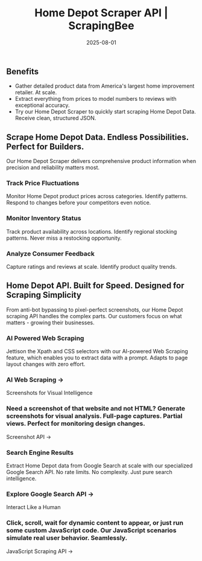 ﻿---
title: "Home Depot Scraper API | ScrapingBee"
description: "Access Home Depot's vast product catalog with our powerful web scraping API. Get prices, specifications, and availability across product categories with unmatched reliability."
scraper_name: "ScrapingBee"
date: 2025-08-01
draft: false
layout: scraper
url: "/scrapers/scrapingbee/"
aliases: ["/scrapingbee/"]
variables:
  use_case_3_description: "Capture ratings and reviews at scale. Identify product quality trends."
  dev_feature_1_description: "Take a look at our documentation and get started in minutes!"
  tutorial_3_heading: "n/a"
  blog_heading: "Related articles"
  dev_experience_heading: "Top-rated support & documentation"
  meta_title: "Home Depot Scraper API | ScrapingBee"
  tutorials_heading: "n/a"
  hero_section_heading: "Home Depot Scraper API"
  pricing_heading: "Transparent  scraper API pricing"
  use_case_intro: "Our Home Depot Scraper delivers comprehensive product information when precision and reliability matters most."
  dev_feature_3_heading: "Knowledge base"
  feature_3_description: "Screenshot API ->"
  docs_intro: "Check out our documentation to find out more about how to ustilise our API for your scraping needs."
  use_case_2_description: "Track product availability across locations. Identify regional stocking patterns. Never miss a restocking opportunity."
  feature_5_description: "Interact Like a Human"
  feature_2_heading: "AI Web Scraping ->"
  features_intro: "From anti-bot bypassing to pixel-perfect screenshots, our Home Depot scraping API handles the complex parts. Our customers focus on what matters - growing their businesses."
  tutorial_1_heading: "n/a"
  use_case_heading: "Scrape Home Depot Data. Endless Possibilities. Perfect for Builders."
  tutorial_1_description: "n/a"
  tutorial_2_heading: "n/a"
  feature_6_description: "JavaScript Scraping API ->"
  feature_4_description: "Extract Home Depot data from Google Search at scale with our specialized Google Search API. No rate limits. No complexity. Just pure search intelligence."
  use_case_2_heading: "Monitor Inventory Status"
  benefit_3: "Try our Home Depot Scraper to quickly start scraping Home Depot Data. Receive clean, structured JSON."
  use_case_3_heading: "Analyze Consumer Feedback"
  tutorial_3_description: "n/a"
  dev_feature_1_heading: "Fantastic documentation"
  dev_feature_4_heading: "Exceptional support"
  data_coverage_intro: "Access every corner of Home Depot's product catalog with ease. From basic searches to specialized product details, you can focus on using the data, not collecting it."
  features_heading: "Home Depot API. Built for Speed. Designed for Scraping Simplicity"
  coverage_1_heading: "Price Monitoring. Without Compromise"
  feature_2_description: "Screenshots for Visual Intelligence"
  hero_section_intro: "Access Home Depot's vast product catalog with our powerful web scraping API. Get prices, specifications, and availability across product categories with unmatched reliability."
  use_case_1_description: "Monitor Home Depot product prices across categories. Identify patterns. Respond to changes before your competitors even notice."
  data_coverage_heading: "Complete Home Depot Product Data Coverage. Unrivaled Precision"
  tutorial_2_description: "n/a"
  feature_5_heading: "Explore Google Search API ->"
  feature_1_heading: "AI Powered Web Scraping"
  benefit_1: "Gather detailed product data from America's largest home improvement retailer. At scale."
  client_logo_heading: "You're in great company"
  feature_1_description: "Jettison the Xpath and CSS selectors with our AI-powered Web Scraping feature, which enables you to extract data with a prompt. Adapts to page layout changes with zero effort."
  dev_feature_3_description: "Our extensive knowledge base covers the most frequest use cases with code smples."
  benefit_2: "Extract everything from prices to model numbers to reviews with exceptional accuracy."
  use_case_1_heading: "Track Price Fluctuations"
  coverage_2_heading: "Documentation"
  stats_intro: "n/a"
  dev_feature_2_description: "Whatever the programming language you enjoy, we have written code examples in Java, Python, Go, PHP, Curl and JavaScript."
  meta_description: "Access Home Depot's vast product catalog with our powerful web scraping API. Get prices, specifications, and availability across product categories with unmatched reliability."
  pricing_intro: "Cancel anytime, no questions asked!"
  dev_feature_2_heading: "Code samples"
  coverage_1_description: "Track every price change across thousands of products in real-time. Identify seasonal discounts, flash sales, and pricing strategies. Turn Home Depot's pricing data into your market advantage."
  coverage_2_description: "Complete Product Data. At Scale. Automatic"
  feature_3_heading: "Need a screenshot of that website and not HTML? Generate screenshots for visual analysis. Full-page captures. Partial views. Perfect for monitoring design changes."
  feature_6_heading: "Click, scroll, wait for dynamic content to appear, or just run some custom JavaScript code. Our JavaScript scenarios simulate real user behavior. Seamlessly."
  feature_4_heading: "Search Engine Results"
  stats_heading: "ScrapingBee in numbers"
---


# 


## Benefits

- Gather detailed product data from America's largest home improvement retailer. At scale.
- Extract everything from prices to model numbers to reviews with exceptional accuracy.
- Try our Home Depot Scraper to quickly start scraping Home Depot Data. Receive clean, structured JSON.

## Scrape Home Depot Data. Endless Possibilities. Perfect for Builders.

Our Home Depot Scraper delivers comprehensive product information when precision and reliability matters most.

### Track Price Fluctuations

Monitor Home Depot product prices across categories. Identify patterns. Respond to changes before your competitors even notice.

### Monitor Inventory Status

Track product availability across locations. Identify regional stocking patterns. Never miss a restocking opportunity.

### Analyze Consumer Feedback

Capture ratings and reviews at scale. Identify product quality trends.

## Home Depot API. Built for Speed. Designed for Scraping Simplicity

From anti-bot bypassing to pixel-perfect screenshots, our Home Depot scraping API handles the complex parts. Our customers focus on what matters - growing their businesses.

### AI Powered Web Scraping

Jettison the Xpath and CSS selectors with our AI-powered Web Scraping feature, which enables you to extract data with a prompt. Adapts to page layout changes with zero effort.

### AI Web Scraping ->

Screenshots for Visual Intelligence

### Need a screenshot of that website and not HTML? Generate screenshots for visual analysis. Full-page captures. Partial views. Perfect for monitoring design changes.

Screenshot API ->

### Search Engine Results

Extract Home Depot data from Google Search at scale with our specialized Google Search API. No rate limits. No complexity. Just pure search intelligence.

### Explore Google Search API ->

Interact Like a Human

### Click, scroll, wait for dynamic content to appear, or just run some custom JavaScript code. Our JavaScript scenarios simulate real user behavior. Seamlessly.

JavaScript Scraping API ->


